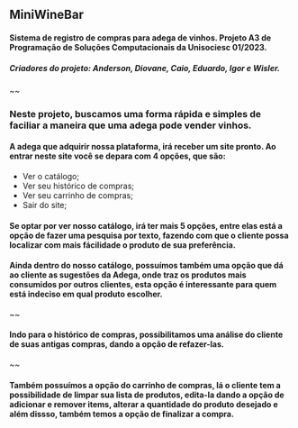 ## MiniWineBar
#### Sistema de registro de compras para adega de vinhos. Projeto A3 de Programação de Soluções Computacionais da Unisociesc 01/2023.

##### Criadores do projeto: Anderson, Diovane, Caio, Eduardo, Igor e Wisler.
~~
### Neste projeto, buscamos uma forma rápida e simples de faciliar a maneira que uma adega pode vender vinhos. 
#### A adega que adquirir nossa plataforma, irá receber um site pronto. Ao entrar neste site você se depara com 4 opções, que são: 

* Ver o catálogo;
* Ver seu histórico de compras;
* Ver seu carrinho de compras;
* Sair do site;

#### Se optar por ver nosso catálogo, irá ter mais 5 opções, entre elas está a opção de fazer uma pesquisa por texto, fazendo com que o cliente possa localizar com mais fácilidade o produto de sua preferência.

#### Ainda dentro do nosso catálogo, possuímos também uma opção que dá ao cliente as sugestões da Adega, onde traz os produtos mais consumidos por outros clientes, esta opção é interessante para quem está indeciso em qual produto escolher.
~~

#### Indo para o histórico de compras, possibilitamos uma análise do cliente de suas antigas compras, dando a opção de refazer-las.
~~
#### Também possuímos a opção do carrinho de compras, lá o cliente tem a possibilidade de limpar sua lista de produtos, edita-la dando a opção de adicionar e remover items, alterar a quantidade do produto desejado e além dissso, também temos a opção de finalizar a compra.


